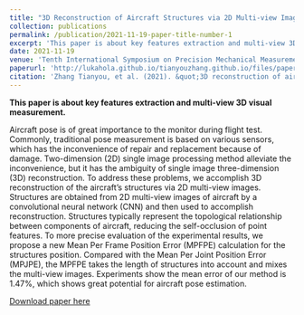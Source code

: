 ```yaml
---
title: "3D Reconstruction of Aircraft Structures via 2D Multi-view Images(Oral)"
collection: publications
permalink: /publication/2021-11-19-paper-title-number-1
excerpt: 'This paper is about key features extraction and multi-view 3D visual measurement.'
date: 2021-11-19
venue: 'Tenth International Symposium on Precision Mechanical Measurements'
paperurl: 'http://lukahola.github.io/tianyouzhang.github.io/files/paper1.pdf'
citation: 'Zhang Tianyou, et al. (2021). &quot;3D reconstruction of aircraft structures via 2D multi-view images.&quot; <i>Tenth International Symposium on Precision Mechanical Measurements</i>. 12059(94-101).'
---
```

**This paper is about key features extraction and multi-view 3D visual measurement.**

Aircraft pose is of great importance to the monitor during flight test. Commonly, traditional pose measurement is based on various sensors, which has the inconvenience of repair and replacement because of damage. Two-dimension (2D) single image processing method alleviate the inconvenience, but it has the ambiguity of single image three-dimension (3D) reconstruction. To address these problems, we accomplish 3D reconstruction of the aircraft’s structures via 2D multi-view images. Structures are obtained from 2D multi-view images of aircraft by a convolutional neural network (CNN) and then used to accomplish reconstruction. Structures typically represent the topological relationship between components of aircraft, reducing the self-occlusion of point features. To more precise evaluation of the experimental results, we propose a new Mean Per Frame Position Error (MPFPE) calculation for the structures position. Compared with the Mean Per Joint Position Error (MPJPE), the MPFPE takes the length of structures into account and mixes the multi-view images. Experiments show the mean error of our method is 1.47%, which shows great potential for aircraft pose estimation.

[Download paper here](http://lukahola.github.io/tianyouzhang.github.io/files/paper1.pdf)

<!-- Recommended citation: Zhang Tianyou, et al. (2021). &quot;3D reconstruction of aircraft structures via 2D multi-view images.&quot; <i>Tenth International Symposium on Precision Mechanical Measurements</i>. 12059(94-101). -->
